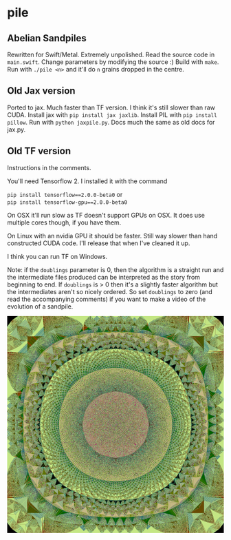 # pile

Abelian Sandpiles
-----------------

Rewritten for Swift/Metal.
Extremely unpolished. Read the source code in `main.swift`. Change parameters by modifying the source :)
Build with `make`.
Run with `./pile <n>` and it'll do `n` grains dropped in the centre.

Old Jax version
---------------

Ported to jax. Much faster than TF version.
I think it's still slower than raw CUDA.
Install jax with `pip install jax jaxlib`.
Install PIL with `pip install pillow`.
Run with `python jaxpile.py`.
Docs much the same as old docs for jax.py.

Old TF version
--------------
Instructions in the comments.

You'll need Tensorflow 2. I installed it with the command

  `pip install tensorflow==2.0.0-beta0`
or  
  `pip install tensorflow-gpu==2.0.0-beta0`
  
On OSX it'll run slow as TF doesn't support GPUs on OSX.
It does use multiple cores though, if you have them.

On Linux with an nvidia GPU it should be faster.
Still way slower than hand constructed CUDA code. I'll release that
when I've cleaned it up.

I think you can run TF on Windows.

Note: if the `doublings` parameter is 0, then the algorithm is a straight run and the intermediate files produced can be interpreted as the story from beginning to end. If `doublings` is > 0 then it's a slightly faster algorithm but the intermediates aren't so nicely ordered. So set `doublings` to zero (and read the accompanying comments) if you want to make a video of the evolution of a sandpile.

![Example](ex1.png)
